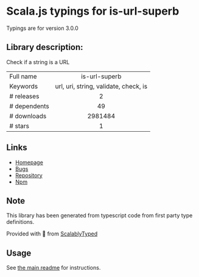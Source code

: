 
# Scala.js typings for is-url-superb

Typings are for version 3.0.0

## Library description:
Check if a string is a URL

|                    |                 |
| ------------------ | :-------------: |
| Full name          | is-url-superb |
| Keywords           | url, uri, string, validate, check, is |
| # releases         | 2 |
| # dependents       | 49 |
| # downloads        | 2981484 |
| # stars            | 1 |

## Links
- [Homepage](https://github.com/sindresorhus/is-url-superb#readme)
- [Bugs](https://github.com/sindresorhus/is-url-superb/issues)
- [Repository](https://github.com/sindresorhus/is-url-superb)
- [Npm](https://www.npmjs.com/package/is-url-superb)
    


## Note
This library has been generated from typescript code from first party type definitions.

Provided with :purple_heart: from [ScalablyTyped](https://github.com/oyvindberg/ScalablyTyped)

## Usage
See [the main readme](../../readme.md) for instructions.


